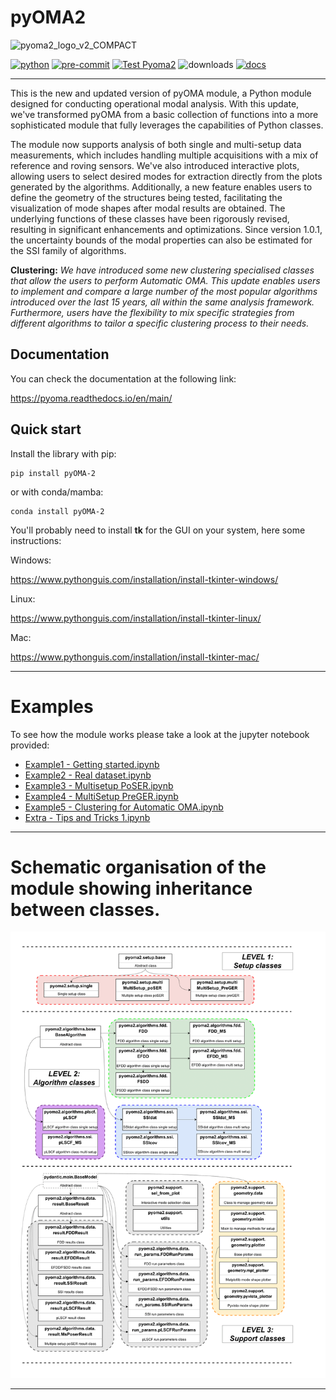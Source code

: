 # pyOMA2
![pyoma2_logo_v2_COMPACT](https://github.com/dagghe/pyOMA2/assets/64746269/aa19bc05-d452-4749-a404-b702e6fe685d)

[![python](https://img.shields.io/badge/python-3.8%20%7C%203.9%20%7C%203.10%20%7C%203.11%20%7C%203.12-blue.svg?style=flat&logo=python&logoColor=white)](https://www.python.org)
[![pre-commit](https://img.shields.io/badge/pre--commit-enabled-brightgreen?logo=pre-commit&logoColor=white)](https://github.com/pre-commit/pre-commit)
[![Test Pyoma2](https://github.com/dagghe/pyOMA2/actions/workflows/main.yml/badge.svg?branch=main&event=push)](https://github.com/dagghe/pyOMA2/actions/workflows/main.yml)
![downloads](https://img.shields.io/pepy/dt/pyOMA-2)
[![docs](https://readthedocs.org/projects/pyoma/badge/?version=main)](https://pyoma.readthedocs.io/en/main/)
_______________________

This is the new and updated version of pyOMA module, a Python module designed for conducting operational modal analysis.
With this update, we've transformed pyOMA from a basic collection of functions into a more sophisticated module that fully leverages the capabilities of Python classes.

The module now supports analysis of both single and multi-setup data measurements, which includes handling multiple acquisitions with a mix of reference and roving sensors. We've also introduced interactive plots, allowing users to select desired modes for extraction directly from the plots generated by the algorithms. Additionally, a new feature enables users to define the geometry of the structures being tested, facilitating the visualization of mode shapes after modal results are obtained. The underlying functions of these classes have been rigorously revised, resulting in significant enhancements and optimizations.
Since version 1.0.1, the uncertainty bounds of the modal properties can also be estimated for the SSI family of algorithms.

**Clustering:**
*We have introduced some new clustering specialised classes that allow the users to perform Automatic OMA. This update enables users to implement and compare a large number of the most popular algorithms introduced over the last 15 years, all within the same analysis framework. Furthermore, users have the flexibility to mix specific strategies from different algorithms to tailor a specific clustering process to their needs.*

## Documentation

You can check the documentation at the following link:

https://pyoma.readthedocs.io/en/main/

## Quick start

Install the library with pip:

```shell
pip install pyOMA-2
```

or with conda/mamba:

```shell
conda install pyOMA-2
```

You'll probably need to install **tk** for the GUI on your system, here some instructions:

Windows:

https://www.pythonguis.com/installation/install-tkinter-windows/


Linux:

https://www.pythonguis.com/installation/install-tkinter-linux/

Mac:

https://www.pythonguis.com/installation/install-tkinter-mac/

_____

# Examples
To see how the module works please take a look at the jupyter notebook provided:

- [Example1 - Getting started.ipynb](Examples/Example1.ipynb)
- [Example2 - Real dataset.ipynb](Examples/Example2.ipynb)
- [Example3 - Multisetup PoSER.ipynb](Examples/Example3.ipynb)
- [Example4 - MultiSetup PreGER.ipynb](Examples/Example4.ipynb)
- [Example5 - Clustering for Automatic OMA.ipynb](Examples/Example5.ipynb)
- [Extra - Tips and Tricks 1.ipynb](Examples/Extra1.ipynb)
_____

# Schematic organisation of the module showing inheritance between classes.

![](docs/img/info.png "")

____
